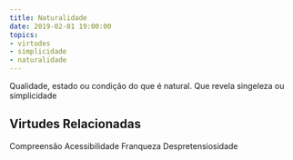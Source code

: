 ```yaml
---
title: Naturalidade
date: 2019-02-01 19:00:00
topics: 
- virtudes
- simplicidade
- naturalidade
---
```


Qualidade, estado ou condição do que é natural.
Que revela singeleza ou simplicidade

## Virtudes Relacionadas
Compreensão
Acessibilidade
Franqueza
Despretensiosidade

